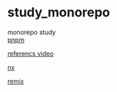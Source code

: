 # study_monorepo

monorepo study <br>
[pnpm](https://pnpm.io)

[referencs video](https://www.youtube.com/watch?v=ngdoUQBvAjo)

[nx](https://nx.dev/getting-started/intro)

[remix](https://remix.run/)
